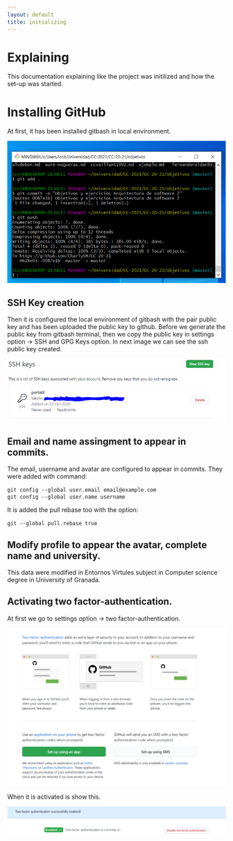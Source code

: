 ```yaml
---
layout: default
title: initializing
---
```


# Explaining

This documentation explaining like the project was initilized and how the set-up was started.

# Installing GitHub

At first, it has been installed gitbash in local environment.

![Instalation](./img/installedGitbash.PNG)

## SSH Key creation
Then it is configured the local environment of gitbash with the pair public key and has been uploaded the public key to github.
Before we generate the public key from gitbash terminal, then we copy the public key in settings option -> SSH and GPG Keys option.
In next image we can see the ssh public key created.

![SSHPublicKey](https://github.com/CharlySM/Proyecto_CC-20-21/blob/main/doc/img/sshKey.PNG)

## Email and name assingment to appear in commits.
The email, username and avatar are configured to appear in commits.
They were added with command:
```
git config --global user.email email@example.com
git config --global user.name username
```
It is added the pull rebase too with the option:
```
git --global pull.rebase true
```

## Modify profile to appear the avatar, complete name and university.

This data were modified in Entornos Virtules subject in Computer science degree in University of Granada.

## Activating two factor-authentication.

At first we go to settings option -> two factor-authentication.

![twoFactor](https://github.com/CharlySM/Proyecto_CC-20-21/blob/main/doc/img/twoFactor.PNG)

When it is activated is show this.

![Activate](https://github.com/CharlySM/Proyecto_CC-20-21/blob/main/doc/img/activateTwo.PNG)
